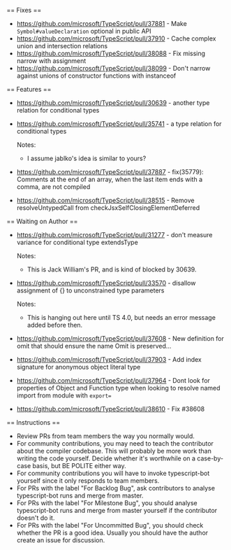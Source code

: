== Fixes ==

* https://github.com/microsoft/TypeScript/pull/37881 - Make `Symbol#valueDeclaration` optional in public API
* https://github.com/microsoft/TypeScript/pull/37910 - Cache complex union and intersection relations
* https://github.com/microsoft/TypeScript/pull/38088 - Fix missing narrow with assignment
* https://github.com/microsoft/TypeScript/pull/38099 - Don't narrow against unions of constructor functions with instanceof

== Features ==

* https://github.com/microsoft/TypeScript/pull/30639 - another type relation for conditional types
* https://github.com/microsoft/TypeScript/pull/35741 - a type relation for conditional types

  Notes:
  - I assume jablko's idea is similar to yours?
* https://github.com/microsoft/TypeScript/pull/37887 - fix(35779): Comments at the end of an array, when the last item ends with a comma, are not compiled
* https://github.com/microsoft/TypeScript/pull/38515 - Remove resolveUntypedCall from checkJsxSelfClosingElementDeferred

== Waiting on Author ==

* https://github.com/microsoft/TypeScript/pull/31277 - don't measure variance for conditional type extendsType

  Notes:
  - This is Jack William's PR, and is kind of blocked by 30639.
* https://github.com/microsoft/TypeScript/pull/33570 - disallow assignment of {} to unconstrained type parameters

  Notes:
  - This is hanging out here until TS 4.0, but needs an error message added before then.
* https://github.com/microsoft/TypeScript/pull/37608 - New definition for omit that should ensure the name Omit is preserved…
* https://github.com/microsoft/TypeScript/pull/37903 - Add index signature for anonymous object literal type
* https://github.com/microsoft/TypeScript/pull/37964 - Dont look for properties of Object and Function type when looking to resolve named import from module with `export=`
* https://github.com/microsoft/TypeScript/pull/38610 - Fix #38608

== Instructions ==

* Review PRs from team members the way you normally would.
* For community contributions, you may need to teach the contributor about the compiler codebase. This will probably be more work than writing the code yourself. Decide whether it's worthwhile on a case-by-case basis, but BE POLITE either way.
* For community contributions you will have to invoke typescript-bot yourself since it only responds to team members.
* For PRs with the label "For Backlog Bug", ask contributors to analyse typescript-bot runs and merge from master.
* For PRs with the label "For Milestone Bug", you should analyse typescript-bot runs and merge from master yourself if the contributor doesn't do it.
* For PRs with the label "For Uncommitted Bug", you should check whether the PR is a good idea. Usually you should have the author create an issue for discussion.
